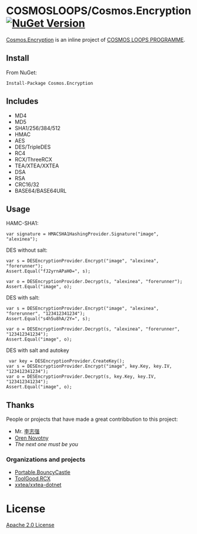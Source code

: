 # COSMOSLOOPS/Cosmos.Encryption <a href="https://www.nuget.org/packages/Cosmos.Encryption/" rel="nofollow"><img src="https://img.shields.io/nuget/v/Cosmos.Encryption.svg?style=flat" alt="NuGet Version" data-canonical-src="https://img.shields.io/nuget/v/Cosmos.Encryption.svg?style=flat" style="max-width:100%;"></a>

[Cosmos.Encryption](https://github.com/cosmos-loops/Cosmos.Encryption) is an inline project of [COSMOS LOOPS PROGRAMME](https://github.com/cosmos-loops).

## Install

From NuGet:

```
Install-Package Cosmos.Encryption
```

## Includes

- MD4
- MD5
- SHA1/256/384/512
- HMAC
- AES
- DES/TripleDES
- RC4
- RCX/ThreeRCX
- TEA/XTEA/XXTEA
- DSA
- RSA
- CRC16/32
- BASE64/BASE64URL

## Usage

HAMC-SHA1:

```
var signature = HMACSHA1HashingProvider.Signature("image", "alexinea");
```

DES without salt:

```
var s = DESEncryptionProvider.Encrypt("image", "alexinea", "forerunner");
Assert.Equal("fJ2yrnAPaH0=", s);

var o = DESEncryptionProvider.Decrypt(s, "alexinea", "forerunner");
Assert.Equal("image", o);
```

DES with salt:

```
var s = DESEncryptionProvider.Encrypt("image", "alexinea", "forerunner", "123412341234");
Assert.Equal("s4h5u8hA/2Y=", s);

var o = DESEncryptionProvider.Decrypt(s, "alexinea", "forerunner", "123412341234");
Assert.Equal("image", o);
```

DES with salt and autokey

```
 var key = DESEncryptionProvider.CreateKey();
var s = DESEncryptionProvider.Encrypt("image", key.Key, key.IV, "123412341234");
var o = DESEncryptionProvider.Decrypt(s, key.Key, key.IV, "123412341234");
Assert.Equal("image", o);
```

## Thanks

People or projects that have made a great contribbution to this project:

- Mr. [李志强](https://github.com/stulzq)
- [Oren Novotny](https://github.com/onovotny)
- _The next one must be you_

### Organizations and projects

- [Portable.BouncyCastle](https://github.com/onovotny/bc-csharp)
- [ToolGood.RCX](https://github.com/toolgood/RCX)
- [xxtea/xxtea-dotnet](https://github.com/xxtea/xxtea-dotnet)

# License

[Apache 2.0 License](/LICENSE)
